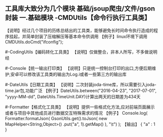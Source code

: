 工具库大致分为几个模块
基础/jsoup爬虫/文件/gson封装
一.基础模块
-CMDUtils【命令行执行工具类】
----
【说明】经过几个项目的历练总结出的工具类，能够避免长时间命令执行造成的程序挂起，并简单封装了压缩解压等基本命令供调用
【例子】linux环境下调用CMDUtils.doCmd("ifconfig");

#-CodingUtils【编码转化工具类】
【说明】仅做整合，非本人所写，不多做说明经

#-Console【统一输出打印类】
【说明】只是统一控制台打印的出口,方便后期维护,安卓可以修改该工具类的输出为Log.i或者一些第三方的输出库

#-DateUtils【日期工具类】
【说明】二次封装joda-time库，所以需要引入joda-time.jar包,功能广泛
【例子】DateUtils.between("2016-04-23", "2017-07-01", "yyyy-MM-dd", DateUtils.TimeUnit.DAY)计算出两天的日期差为434天

#-Formatter【格式化工具类】
【说明】提供一些格式化方法,应对前端页面展示或者与项目中其他成员进行数据交互特殊需求的情况
【例子】
      Console.log(
        Formatter.formatJson(
         GsonUtils.get().toJson(
             new MapHelper<String,Object>()
               .put("a", 1).getMap()
             ),
          "\t")
       );
【输出】
  {
    "a" : 1
  }
